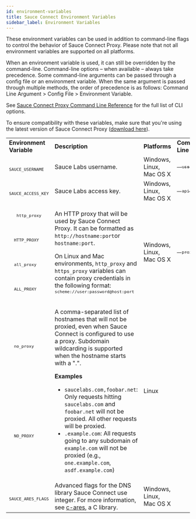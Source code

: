 ```yaml
---
id: environment-variables
title: Sauce Connect Environment Variables
sidebar_label: Environment Variables
---
```


These environment variables can be used in addition to command-line flags to control the behavior of Sauce Connect Proxy. Please note that not all environment variables are supported on all platforms.

When an environment variable is used, it can still be overridden by the command-line. Command-line options – when available – always take precedence. Some command-line arguments can be passed through a config file or an environment variable. When the same argument is passed through multiple methods, the order of precedence is as follows: Command Line Argument > Config File > Environment Variable.

See [Sauce Connect Proxy Command Line Reference](/dev/cli/sauce-connect-proxy) for the full list of CLI options.

To ensure compatibility with these variables, make sure that you're using the latest version of Sauce Connect Proxy ([download here](https://wiki.saucelabs.com/pages/viewpage.action?pageId=96832863)).


  <table>

  <tr>
   <td><strong>Environment Variable</strong></td>
   <td><strong>Description</strong></td>
   <td><strong>Platforms</strong></td>
   <td><strong>Command-Line Option</strong></td>
  </tr>
  <tr>
   <td><sub><code>
   SAUCE_USERNAME
   </code></sub></td>
   <td>Sauce Labs username.</td>
   <td>Windows, Linux, Mac OS X</td>
   <td><a href="/dev/cli/sauce-connect-proxy"><sub><code>--user</code></sub></a></td>
  </tr>
  <tr>
   <td><sub><code>
   SAUCE_ACCESS_KEY
   </code></sub></td>
   <td>Sauce Labs access key.</td>
   <td>Windows, Linux, Mac OS X</td>
   <td><a href="/dev/cli/sauce-connect-proxy"><sub><code>--api-key</code></sub></a></td>
  </tr>
  <tr>
  <td><sub><code>
   http_proxy
   </code></sub></td>
   <td rowspan="4" >
   <p>An HTTP proxy that will be used by Sauce Connect Proxy. It can be formatted as <code>http://hostname:port</code>or <code>hostname:port</code>.</p>

   <p>On Linux and Mac environments, <code>http_proxy</code> and <code>https_proxy</code> variables can contain proxy credentials in the following format: <sub><code>scheme://user:password@host:port</code></sub></p>
   </td>

   <td rowspan="4" >Windows, Linux, Mac OS X</td>

   <td rowspan="4" ><a href="/dev/cli/sauce-connect-proxy"><sub><code>--proxy</code></sub></a></td>
  </tr>

  <tr><td><sub><code>
  HTTP_PROXY
  </code></sub></td></tr>

  <tr><td><sub><code>
  all_proxy
  </code></sub></td></tr>

  <tr><td><sub><code>
  ALL_PROXY
  </code></sub></td></tr>

  <tr><td><sub><code>
  no_proxy
  </code></sub></td>
  <td rowspan="2" >
   <p>A comma-separated list of hostnames that will not be proxied, even when Sauce Connect is configured to use a proxy. Subdomain wildcarding is supported when the hostname starts with a ".".</p>
   <p><strong>Examples</strong></p>
   <ul>
   <li><code>saucelabs.com,foobar.net</code>: Only requests hitting <code>saucelabs.com</code> and <code>foobar.net</code> will not be proxied. All other requests will be proxied.</li>
   <li><code>.example.com</code>: All requests going to any subdomain of <code>example.com</code> will not be proxied (e.g., <code>one.example.com</code>, <code>asdf.example.com</code>)</li>
   </ul></td>
   <td rowspan="2" > Linux </td>
   <td rowspan="2" > </td>
  </tr>

  <tr><td><sub><code>
  NO_PROXY
  </code></sub></td></tr>

  <tr>
  <td><sub><code>
  SAUCE_ARES_FLAGS
  </code></sub></td>

   <td>
   Advanced flags for the DNS library Sauce Connect use integer. For more information, see <a href="http://c-ares.haxx.se/ares_init.html">c-ares</a>, a C library.
   </td>

   <td>Windows, Linux, Mac OS X</td>

   <td></td>

   </tr>
   </table>
